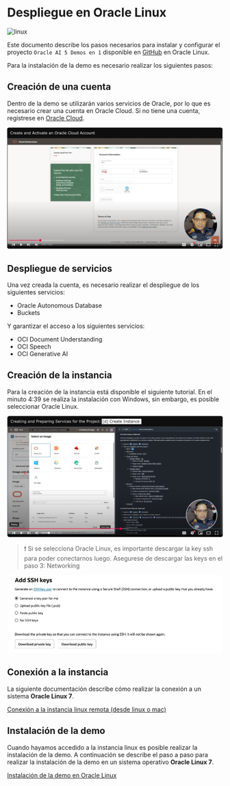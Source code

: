 # Despliegue en Oracle Linux

![linux](./images/image%202.pngtux.png)

Este documento describe los pasos necesarios para instalar y configurar el proyecto `Oracle AI 5 Demos en 1` disponible en [GitHub](https://github.com/jganggini/oracle-ai/tree/main/oracle-ai-5-demos-in-1) en Oracle Linux. 

Para la instalación de la demo es necesario realizar los siguientes pasos:

## Creación de una cuenta

Dentro de la demo se utilizarán varios servicios de Oracle, por lo que es necesario crear una cuenta en Oracle Cloud. Si no tiene una cuenta, regístrese en [Oracle Cloud](https://www.oracle.com/cloud/).

[![Watch the video](./images/Crear%20la%20cuenta%20en%20Oracle.png)](https://youtu.be/Kj1Rd52-6cY?list=PLMUWTQHw13gbqqVHaCid3gUBIlvfVKaBu&t=279)

## Despliegue de servicios

Una vez creada la cuenta, es necesario realizar el despliegue de los siguientes servicios:

- Oracle Autonomous Database
- Buckets

Y garantizar el acceso a los siguientes servicios:

- OCI Document Understanding
- OCI Speech
- OCI Generative AI

## Creación de la instancia

Para la creación de la instancia está disponible el siguiente tutorial. En el minuto 4:39 se realiza la instalación con Windows, sin embargo, es posible seleccionar Oracle Linux.

[![Watch the video](./images/Creación%20y%20preparación%20de%20servicios.png)](https://youtu.be/Kj1Rd52-6cY?list=PLMUWTQHw13gbqqVHaCid3gUBIlvfVKaBu&t=279)

> ❗ Si se selecciona Oracle Linux, es importante descargar la key ssh para poder conectarnos luego. Asegurese de descargar las keys en el paso 3: Networking

![image](./images/Add%20SSH%20keys.png)


## Conexión a la instancia

La siguiente documentación describe cómo realizar la conexión a un sistema **Oracle Linux 7**.

[Conexión a la instancia linux remota (desde linux o mac)](./Conexión%20a%20la%20instancia%20linux%20remota%20(desde%20linux%20o%20mac).md)

## Instalación de la demo

Cuando hayamos accedido a la instancia linux es posible realizar la instalación de la demo.
A continuación se describe el paso a paso para realizar la instalación de la demo en un sistema operativo **Oracle Linux 7**.

[Instalación de la demo en Oracle Linux](./Instalación%20de%20la%20demo%20en%20Oracle%20Linux.md)

